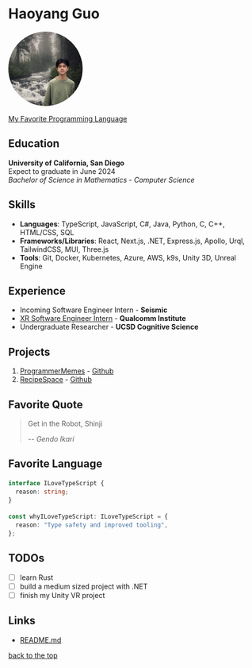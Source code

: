 # Haoyang Guo
<!-- ![profile](pictures/profile.jpg) -->
<img src="./pictures/profile.jpg" alt="profile pic" width="150" style="border-radius: 50%;"/>

[My Favorite Programming Language](#favorite-language)

## Education
**University of California, San Diego**<br />
Expect to graduate in June 2024<br />
*Bachelor of Science in Mathematics - Computer Science*

## Skills
- **Languages**: TypeScript, JavaScript, C#, Java, Python, C, C++, HTML/CSS, SQL
- **Frameworks/Libraries**:  React, Next.js, .NET, Express.js, Apollo, Urql, TailwindCSS, MUI, Three.js
- **Tools**: Git, Docker, Kubernetes, Azure, AWS, k9s, Unity 3D, Unreal Engine
  
## Experience
- Incoming Software Engineer Intern - **Seismic**
- [XR Software Engineer Intern](https://cyberarch.pages.nrp-nautilus.io/cyberarchweb/) - **Qualcomm Institute**
- Undergraduate Researcher - **UCSD Cognitive Science**
  
## Projects
1. [ProgrammerMemes](https://programmermemes.dhguo.dev/) - [Github](https://github.com/HaoyangGuo/recipe-space)
2. [RecipeSpace](https://recipe-space.dhguo.dev/) - [Github](https://github.com/HaoyangGuo/rslash-programmermemes)
   
## Favorite Quote
> Get in the Robot, Shinji
> 
> -- <cite>Gendo Ikari</cite>

## Favorite Language
```typescript
interface ILoveTypeScript {
  reason: string;
}

const whyILoveTypeScript: ILoveTypeScript = {
  reason: "Type safety and improved tooling",
};
```

## TODOs
- [ ] learn Rust
- [ ] build a medium sized project with .NET
- [ ] finish my Unity VR project

## Links
- [README.md](./README.md)

[back to the top](#haoyang-guo)


